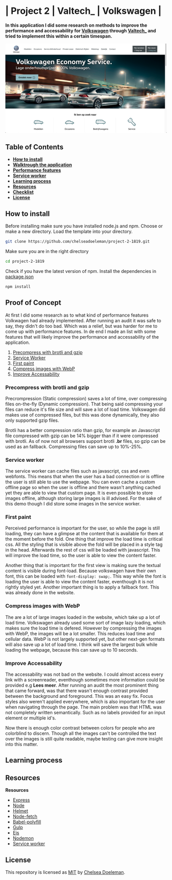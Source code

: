 # | Project 2 | Valtech_ | Volkswagen |

**In this application I did some research on methods to improve the performance and accessability for [Volkswagen](https://www.volkswagen.nl/) through [Valtech_](https://www.valtech.com/nl-nl/) and tried to implement this within a certain timespan.**

![volkswagen.nl](./docs/vw-website.png)

## Table of Contents
* **[How to install](#how-to-install)** 
* **[Walktrough the application](#walk-trough-the-application)** 
* **[Performance features](#performance-features)**
* **[Service worker](#service-worker)**
* **[Learning process](#learning-process)**
* **[Resources](#resources)**
* **[Checklist](#checklist)**
* **[License](#license)**

## How to install

Before installing make sure you have installed node.js and npm.
Choose or make a new directory.
Load the template into your directory.

```bash
git clone https://github.com/chelseadoeleman/project-2-1819.git
```

Make sure you are in the right directory 
```bash
cd project-2-1819
```

Check if you have the latest version of npm.
Install the dependencies in [package.json](./package.json)
```bash
npm install
```

## Proof of Concept

At first I did some research as to what kind of performance features Volkwagen had already implemented. After running an audit it was safe to say, they didn't do too bad. Which was a relief, but was harder for me to come up with performance features. In de end I made an list with some features that will likely improve the performance and accessability of the application.

1.  [Precompress with brotli and gzip](#precompress-with-brotli-and-gzip)
2.  [Service Worker](#service-worker)
3.  [First paint](#first-paint)
4.  [Compress images with WebP](#compress-images-with-wepb)
5.  [Improve Accessability](#improve-accessability)


### Precompress with brotli and gzip

Precrompression (Static compression) saves a lot of time, over compressing files on-the-fly (Dynamic compression). That being said compressing your files can reduce it's file size and will save a lot of load time. Volkswagen did makes use of compressed files, but this was done dynamically, they also only supported gzip files. 

Brotli has a better compression ratio than gzip, for example an Javascript file compressed with gzip can be 14% bigger than if it were compressed with brotli. As of now not all browsers support brotli **.br** files, so gzip can be used as an fallback. Compressing files can save up to 10%-25%.



### Service worker

The service worker can cache files such as javascript, css and even webfonts. This means that when the user has a bad connection or is offline the user is still able to use the webpage. You can even cache a custom offline page so when the user is offline and there wasn't anything cached yet they are able to view that custom page. It is even possible to store images offline, although storing large images is ill advised. For the sake of this demo though I did store some images in the service worker.



### First paint

Perceived performance is important for the user, so while the page is still loading, they can have a glimpse at the content that is available for them at the moment before the fold. One thing that improve the load time is critical css. All the styling that is visible above the fold will be placed in a style tag in the head. Afterwards the rest of css will be loaded with javascript. This will improve the load time, so the user is able to view the content faster.

Another thing that is important for the first view is making sure the textual content is visible during font-load. Because volkswagen have their own font, this can be loaded with ```font-display: swap;```. This way while the font is loading the user is able to view the content faster, eventhough it is not rightly styled yet. Another important thing is to apply a fallback font. This was already done in the website.



### Compress images with WebP

The are a lot of large images loaded in the website, which take up a lot of load time. Volkswagen already used some sort of image lazy loading, which makes sure the load time is defered. However by compressing the images with WebP, the images will be a lot smaller. This reduces load time and cellular data. WebP is not largely supported yet, but other next-gen formats will also save up a lot of load time. I think will save the largest bulk while loading the webpage, because this can save up to 10 seconds.



### Improve Accessability

The accessability was not bad on the website. I could almost access every link with a screenreader, eventhough sometimes more information could be provided e.g **Lees meer**. After running an audit the most prominent thing that came forward, was that there wasn't enough contrast provided between the background and foreground. This was an easy fix. Focus styles also weren't applied everywhere, which is also important for the user when navigating through the page. The main problem was that HTML was not completely written semantically. Such as no labels provided for an input element or multiple id's.

Now there is enough color contrast between colors for people who are colorblind to discern. Though all the images can't be controlled the text over the images is still quite readable, maybe testing can give more insight into this matter.



## Learning process


## Resources

**Resources**
* [Express](https://expressjs.com/)
* [Node](https://nodejs.org/en/)
* [Helmet](https://github.com/helmetjs/helmet)
* [Node-fetch](https://www.npmjs.com/package/node-fetch)
* [Babel-polyfill](https://cdnjs.com/libraries/babel-polyfill)
* [Gulp](https://gulpjs.com/)
* [Ejs](https://ejs.co/)
* [Nodemon](https://nodemon.io/)
* [Service worker](https://developers.google.com/web/fundamentals/primers/service-workers/#you_need_https)

## License
This repository is licensed as [MIT](LICENSE) by [Chelsea Doeleman](https://github.com/chelseadoeleman).
